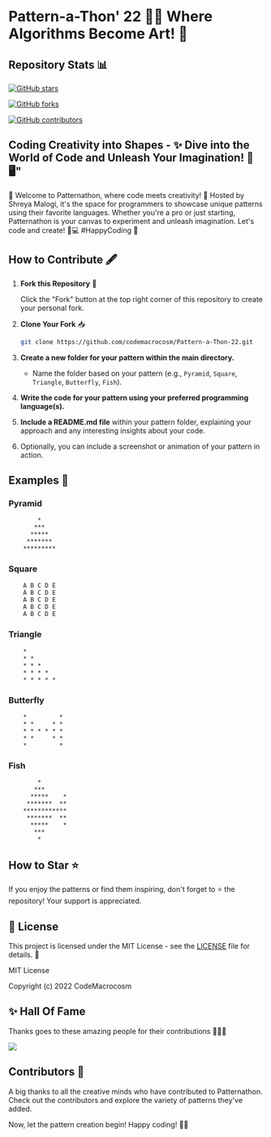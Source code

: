 # Pattern-a-Thon' 22 🎨✨ Where Algorithms Become Art! 🌈

## Repository Stats 📊

[![GitHub stars](https://img.shields.io/github/stars/codeMacrocosm/Pattern-a-Thon-22.svg)](https://github.com/codemacrocosm/Pattern-a-Thon-22/stargazers)

[![GitHub forks](https://img.shields.io/github/forks/codeMacrocosm/Pattern-a-Thon-22.svg)](https://github.com/codemacrocosm/Pattern-a-Thon-22/network)

[![GitHub contributors](https://img.shields.io/github/contributors/codemacrocosm/Pattern-a-Thon-22.svg)](https://github.com/codemacrocosm/Pattern-a-thon-22/graphs/contributors)


## Coding Creativity into Shapes - ✨ Dive into the World of Code and Unleash Your Imagination! 🚀🖥️"

🎨 Welcome to Patternathon, where code meets creativity! 🚀 Hosted by Shreya Malogi, it's the space for programmers to showcase unique patterns using their favorite languages. Whether you're a pro or just starting, Patternathon is your canvas to experiment and unleash imagination. Let's code and create! 🌈💻 #HappyCoding 🌟


## How to Contribute 🖋️



1. **Fork this Repository** 🍴

   Click the "Fork" button at the top right corner of this repository to create your personal fork.

2. **Clone Your Fork** 📥

   ```bash
   git clone https://github.com/codemacrocosm/Pattern-a-Thon-22.git
   ```

3. **Create a new folder for your pattern within the main directory.**

   - Name the folder based on your pattern (e.g., `Pyramid`, `Square`, `Triangle`, `Butterfly`, `Fish`).

4. **Write the code for your pattern using your preferred programming language(s).**

5. **Include a README.md file** within your pattern folder, explaining your approach and any interesting insights about your code.

6. Optionally, you can include a screenshot or animation of your pattern in action.


## Examples 🌟

### Pyramid
```
        *    
       ***   
      *****  
     ******* 
    *********
```

### Square
```
    A B C D E
    A B C D E
    A B C D E
    A B C D E
    A B C D E
```

### Triangle
```
    * 
    * * 
    * * * 
    * * * * 
    * * * * * 
```

### Butterfly
```
    *         *
    * *     * *
    * * * * * *
    * *     * *
    *         *
```

### Fish
```
        *
       ***
      *****    *
     *******  **
    ************
     *******  **
      *****    *
       ***
        *
```

## How to Star ⭐

If you enjoy the patterns or find them inspiring, don't forget to ⭐ the repository! Your support is appreciated.

## 📄 License

This project is licensed under the MIT License - see the [LICENSE](LICENSE) file for details. 📜

MIT License

Copyright (c) 2022 CodeMacrocosm

## ✨ Hall Of Fame

Thanks goes to these amazing people for their contributions 🎉🎉🎉



<a href="https://github.com/codemacrocosm/Pattern-a-Thon-22/graphs/contributors">
  <img src="https://contrib.rocks/image?repo=codemacrocosm/Pattern-a-Thon-22" />
</a>




## Contributors 🙌

A big thanks to all the creative minds who have contributed to Patternathon. Check out the contributors and explore the variety of patterns they've added.

Now, let the pattern creation begin! Happy coding! 🎨✨

